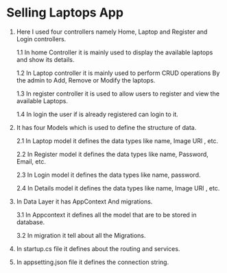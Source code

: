 # Selling Laptops App
1. Here I used four controllers namely Home, Laptop and Register and Login controllers.

      1.1 In home Controller it is mainly used to display the available laptops and show its details.
      
      1.2 In Laptop controller it is mainly used to perform CRUD operations By the admin to Add, Remove or Modify the laptops.
      
      1.3 In register controller it is used to allow users to register and view the available Laptops.
      
      1.4 In login the user if is already registered can login to it.
      
2. It has four Models which is used to define the structure of data.

      2.1 In Laptop model it defines the data types like name, Image URl , etc.
      
      2.2 In Register model it defines the data types like name, Password, Email, etc.
      
      2.3 In Login model it defines the data types like name, password.
      
      2.4 In Details model it defines the data types like name, Image URl , etc.
      
3. In Data Layer it has AppContext And migrations.

      3.1 In Appcontext it defines all the model that are to be stored in database.
      
      3.2 In migration it tell about all the Migrations.
      
4. In startup.cs file it defines about the routing and services.

5. In appsetting.json file it defines the connection string.
